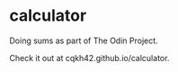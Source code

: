 # calculator

Doing sums as part of The Odin Project.

Check it out at cqkh42.github.io/calculator.
